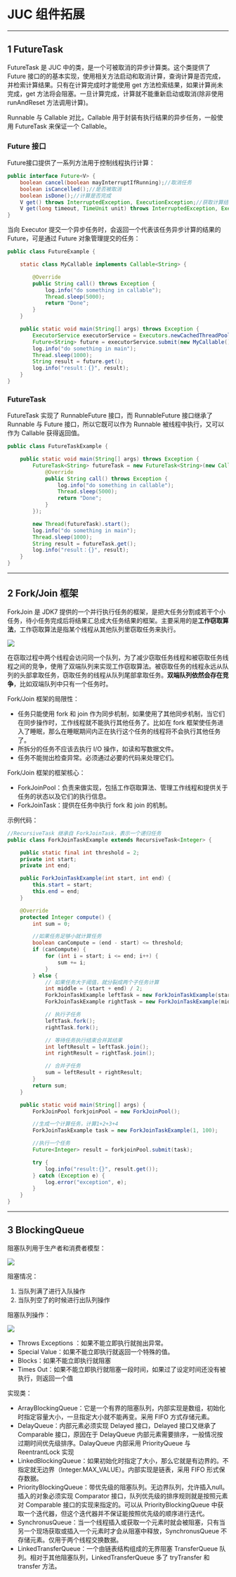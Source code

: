 # JUC 组件拓展

---
## 1 FutureTask

FutureTask 是 JUC 中的类，是一个可被取消的异步计算类。这个类提供了 Future 接口的的基本实现，使用相关方法启动和取消计算，查询计算是否完成，并检索计算结果。只有在计算完成时才能使用 get 方法检索结果，如果计算尚未完成，get 方法将会阻塞。一旦计算完成，计算就不能重新启动或取消(除非使用 runAndReset 方法调用计算)。

Runnable 与 Callable 对比，Callable 用于封装有执行结果的异步任务，一般使用 FutureTask 来保证一个 Callable。

### Future 接口

Future接口提供了一系列方法用于控制线程执行计算：

```java
public interface Future<V> {
    boolean cancel(boolean mayInterruptIfRunning);//取消任务
    boolean isCancelled();//是否被取消
    boolean isDone();//计算是否完成
    V get() throws InterruptedException, ExecutionException;//获取计算结果，在执行过程中任务被阻塞
    V get(long timeout, TimeUnit unit) throws InterruptedException, ExecutionException, TimeoutException;////timeout等待时间、unit时间单位
}
```

当向 Executor 提交一个异步任务时，会返回一个代表该任务异步计算的结果的 Future，可是通过 Future 对象管理提交的任务：

```java
public class FutureExample {

    static class MyCallable implements Callable<String> {

        @Override
        public String call() throws Exception {
            log.info("do something in callable");
            Thread.sleep(5000);
            return "Done";
        }
    }

    public static void main(String[] args) throws Exception {
        ExecutorService executorService = Executors.newCachedThreadPool();
        Future<String> future = executorService.submit(new MyCallable());
        log.info("do something in main");
        Thread.sleep(1000);
        String result = future.get();
        log.info("result：{}", result);
    }
}

```

### FutureTask

FutureTask 实现了 RunnableFuture 接口，而 RunnableFuture 接口继承了 Runnable 与 Future 接口，所以它既可以作为 Runnable 被线程中执行，又可以作为 Callable 获得返回值。

```java
public class FutureTaskExample {

    public static void main(String[] args) throws Exception {
        FutureTask<String> futureTask = new FutureTask<String>(new Callable<String>() {
            @Override
            public String call() throws Exception {
                log.info("do something in callable");
                Thread.sleep(5000);
                return "Done";
            }
        });

        new Thread(futureTask).start();
        log.info("do something in main");
        Thread.sleep(1000);
        String result = futureTask.get();
        log.info("result：{}", result);
    }
}
```

---
## 2 Fork/Join 框架

ForkJoin 是 JDK7 提供的一个并行执行任务的框架，是把大任务分割成若干个小任务，待小任务完成后将结果汇总成大任务结果的框架。主要采用的是**工作窃取算法**，工作窃取算法是指某个线程从其他队列里窃取任务来执行。

![](index_files/17699da9-0e3d-484b-b1e4-9cb0e14ff869.jpg)

在窃取过程中两个线程会访问同一个队列，为了减少窃取任务线程和被窃取任务线程之间的竞争，使用了双端队列来实现工作窃取算法。被窃取任务的线程永远从队列的头部拿取任务，窃取任务的线程从队列尾部拿取任务。**双端队列依然会存在竞争**，比如双端队列中只有一个任务时。

Fork/Join 框架的局限性：

- 任务只能使用 fork 和 join 作为同步机制，如果使用了其他同步机制，当它们在同步操作时，工作线程就不能执行其他任务了。比如在 fork 框架使任务进入了睡眠，那么在睡眠期间内正在执行这个任务的线程将不会执行其他任务了。
- 所拆分的任务不应该去执行 I/O 操作，如读和写数据文件。
- 任务不能抛出检查异常。必须通过必要的代码来处理它们。

Fork/Join 框架的框架核心：

- ForkJoinPool：负责来做实现，包括工作窃取算法、管理工作线程和提供关于任务的状态以及它们的执行信息。
- ForkJoinTask：提供在任务中执行 fork 和 join 的机制。

示例代码：

```java
//RecursiveTask 继承自 ForkJoinTask，表示一个递归任务
public class ForkJoinTaskExample extends RecursiveTask<Integer> {

    public static final int threshold = 2;
    private int start;
    private int end;

    public ForkJoinTaskExample(int start, int end) {
        this.start = start;
        this.end = end;
    }

    @Override
    protected Integer compute() {
        int sum = 0;

        //如果任务足够小就计算任务
        boolean canCompute = (end - start) <= threshold;
        if (canCompute) {
            for (int i = start; i <= end; i++) {
                sum += i;
            }
        } else {
            // 如果任务大于阈值，就分裂成两个子任务计算
            int middle = (start + end) / 2;
            ForkJoinTaskExample leftTask = new ForkJoinTaskExample(start, middle);
            ForkJoinTaskExample rightTask = new ForkJoinTaskExample(middle + 1, end);

            // 执行子任务
            leftTask.fork();
            rightTask.fork();

            // 等待任务执行结束合并其结果
            int leftResult = leftTask.join();
            int rightResult = rightTask.join();

            // 合并子任务
            sum = leftResult + rightResult;
        }
        return sum;
    }

    public static void main(String[] args) {
        ForkJoinPool forkjoinPool = new ForkJoinPool();

        //生成一个计算任务，计算1+2+3+4
        ForkJoinTaskExample task = new ForkJoinTaskExample(1, 100);

        //执行一个任务
        Future<Integer> result = forkjoinPool.submit(task);

        try {
            log.info("result:{}", result.get());
        } catch (Exception e) {
            log.error("exception", e);
        }
    }
}
```

---
## 3 BlockingQueue

阻塞队列用于生产者和消费者模型：

![](index_files/b25cd6c0-e8d7-4219-b44d-02d7a7b545ae.jpg)

阻塞情况：

1. 当队列满了进行入队操作
2. 当队列空了的时候进行出队列操作

阻塞队列操作：

![](index_files/7ef32cb4-0abe-4268-a831-0fb1a606aed5.jpg)

- Throws Exceptions ：如果不能立即执行就抛出异常。
- Special Value：如果不能立即执行就返回一个特殊的值。
- Blocks：如果不能立即执行就阻塞
- Times Out：如果不能立即执行就阻塞一段时间，如果过了设定时间还没有被执行，则返回一个值

实现类：

- ArrayBlockingQueue：它是一个有界的阻塞队列，内部实现是数组，初始化时指定容量大小，一旦指定大小就不能再变。采用 FIFO 方式存储元素。
- DelayQueue：内部元素必须实现 Delayed 接口，Delayed 接口又继承了 Comparable 接口，原因在于 DelayQueue 内部元素需要排序，一般情况按过期时间优先级排序。DalayQueue 内部采用 PriorityQueue 与 ReentrantLock 实现
- LinkedBlockingQueue：如果初始化时指定了大小，那么它就是有边界的。不指定就无边界（Integer.MAX_VALUE）。内部实现是链表，采用 FIFO 形式保存数据。
- PriorityBlockingQueue：带优先级的阻塞队列。无边界队列，允许插入null。插入的对象必须实现 Comparator 接口，队列优先级的排序规则就是按照元素对 Comparable 接口的实现来指定的。可以从 PriorityBlockingQueue 中获取一个迭代器，但这个迭代器并不保证能按照优先级的顺序进行迭代。
- SynchronusQueue：当一个线程插入或获取一个元素时就会被阻塞，只有当另一个现场获取或插入一个元素时才会从阻塞中释放，SynchronusQueue 不存储元素。仅用于两个线程交换数据。
- LinkedTransferQueue：一个由链表结构组成的无界阻塞 TransferQueue 队列。相对于其他阻塞队列，LinkedTransferQueue 多了 tryTransfer 和 transfer 方法。